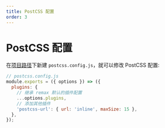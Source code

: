 ```yaml
---
title: PostCSS 配置
order: 3
---
```


# PostCSS 配置

在[项目路径](/guide/config/remax#cwd)下新建 `postcss.config.js`，就可以修改 PostCSS 配置:

```js
// postcss.config.js
module.exports = ({ options }) => ({
  plugins: {
    // 继承 remax 默认的插件配置
    ...options.plugins,
    // 添加其他插件
    'postcss-url': { url: 'inline', maxSize: 15 },
  },
});
```
